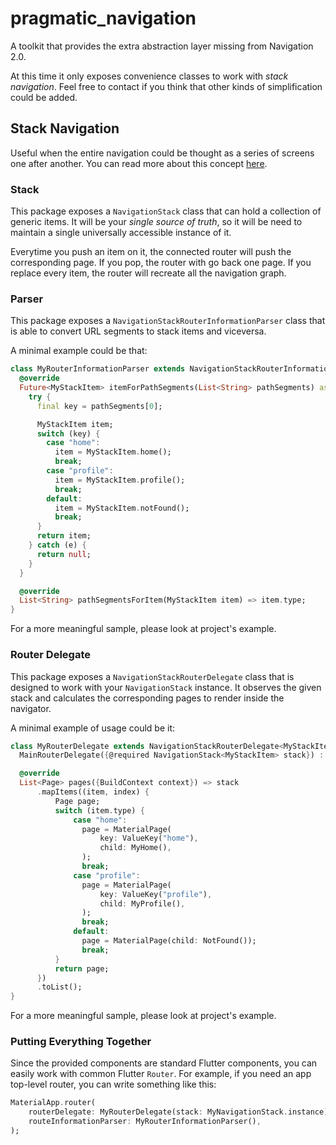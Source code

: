 # pragmatic_navigation

A toolkit that provides the extra abstraction layer missing from Navigation 2.0.

At this time it only exposes convenience classes to work with _stack navigation_. Feel free to contact if you think that other kinds of simplification could be added.

## Stack Navigation

Useful when the entire navigation could be thought as a series of screens one after another. You can read more about this concept [here](https://muccy.medium.com/flutter-an-easy-and-pragmatic-approach-to-navigator-2-0-44152e73112f).

### Stack

This package exposes a `NavigationStack` class that can hold a collection of generic items. It will be your _single source of truth_, so it will be need to maintain a single universally accessible instance of it.

Everytime you push an item on it, the connected router will push the corresponding page. If you pop, the router with go back one page. If you replace every item, the router will recreate all the navigation graph.

### Parser

This package exposes a `NavigationStackRouterInformationParser` class that is able to convert URL segments to stack items and viceversa.

A minimal example could be that:

```dart
class MyRouterInformationParser extends NavigationStackRouterInformationParser<MyStackItem> {
  @override
  Future<MyStackItem> itemForPathSegments(List<String> pathSegments) async {
    try {
      final key = pathSegments[0];

      MyStackItem item;
      switch (key) {
        case "home":
          item = MyStackItem.home();
          break;
        case "profile":
          item = MyStackItem.profile();
          break;
        default:
          item = MyStackItem.notFound();
          break;
      }
      return item;
    } catch (e) {
      return null;
    }
  }

  @override
  List<String> pathSegmentsForItem(MyStackItem item) => item.type;
}
```

For a more meaningful sample, please look at project's example.

### Router Delegate

This package exposes a `NavigationStackRouterDelegate` class that is designed to work with your `NavigationStack` instance. It observes the given stack and calculates the corresponding pages to render inside the navigator.

A minimal example of usage could be it:

```dart
class MyRouterDelegate extends NavigationStackRouterDelegate<MyStackItem> {
  MainRouterDelegate({@required NavigationStack<MyStackItem> stack}) : super(stack: stack);

  @override
  List<Page> pages({BuildContext context}) => stack
      .mapItems((item, index) {
          Page page;
          switch (item.type) {
              case "home":
                page = MaterialPage(
                    key: ValueKey("home"),
                    child: MyHome(),
                );
                break;
              case "profile":
                page = MaterialPage(
                    key: ValueKey("profile"),
                    child: MyProfile(),
                );
                break;
              default:
                page = MaterialPage(child: NotFound());
                break;
          }
          return page;
      })
      .toList();
}
```

For a more meaningful sample, please look at project's example.

### Putting Everything Together

Since the provided components are standard Flutter components, you can easily work with common Flutter `Router`. For example, if you need an app top-level router, you can write something like this:

```dart
MaterialApp.router(
    routerDelegate: MyRouterDelegate(stack: MyNavigationStack.instance),
    routeInformationParser: MyRouterInformationParser(),
);
```
